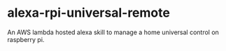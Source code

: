 # alexa-rpi-universal-remote
An AWS lambda hosted alexa skill to manage a home universal control on raspberry pi.
